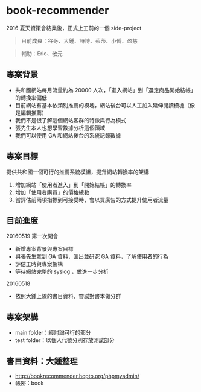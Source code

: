 # book-recommender
2016 夏天資策會結業後，正式上工前的一個 side-project
> 目前成員：谷哥、大鍾、詩博、茱蒂、小傅、盈慈

> 輔助：Eric、敬元

## 專案背景
 - 共和國網站每月流量約為 20000 人次，「進入網站」到「選定商品開始結帳」的轉換率偏低
 - 目前網站有基本依類別推薦的模塊，網站後台可以人工加入延伸閱讀模塊（像是編輯推薦）
 - 我們不是很了解這個網站客群的特徵與行為模式
 - 張先生本人也想學習數據分析這個領域
 - 我們可以使用 GA 和網站後台的系統記錄數據

## 專案目標
提供共和國一個可行的推薦系統模組，提升網站轉換率的架構
 1. 增加網站「使用者進入」到「開始結帳」的轉換率
 2. 增加「使用者購買」的價格總數
 3. 當評估前兩項指摽到可接受時，會以買廣告的方式提升使用者流量

## 目前進度
20160519 第一次開會
 - 新增專案背景與專案目標
 - 與張先生拿到 GA 資料，匯出並研究 GA 資料，了解使用者的行為
 - 評估工時與專案架構
 - 等待網站完整的 syslog ，做進一步分析

20160518
 - 依照大鍾上線的書目資料，嘗試對書本做分群

## 專案架構
 - main folder：經討論可行的部分
 - test folder：以個人代號分別存放測試部分

## 書目資料：大鍾整理
 - http://bookrecommender.hopto.org/phpmyadmin/
 - 帳密：book

